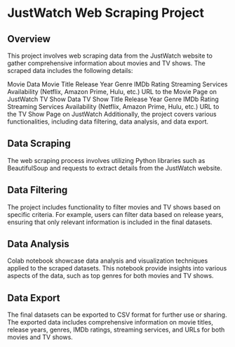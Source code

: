# JustWatch Web Scraping Project
## Overview
This project involves web scraping data from the JustWatch website to gather comprehensive information about movies and TV shows. The scraped data includes the following details:

Movie Data
Movie Title
Release Year
Genre
IMDb Rating
Streaming Services Availability (Netflix, Amazon Prime, Hulu, etc.)
URL to the Movie Page on JustWatch
TV Show Data
TV Show Title
Release Year
Genre
IMDb Rating
Streaming Services Availability (Netflix, Amazon Prime, Hulu, etc.)
URL to the TV Show Page on JustWatch
Additionally, the project covers various functionalities, including data filtering, data analysis, and data export.

## Data Scraping
The web scraping process involves utilizing Python libraries such as BeautifulSoup and requests to extract details from the JustWatch website.

## Data Filtering
The project includes functionality to filter movies and TV shows based on specific criteria. For example, users can filter data based on release years, ensuring that only relevant information is included in the final datasets.

## Data Analysis
Colab notebook showcase data analysis and visualization techniques applied to the scraped datasets. This notebook provide insights into various aspects of the data, such as top genres for both movies and TV shows.

## Data Export
The final datasets can be exported to CSV format for further use or sharing. The exported data includes comprehensive information on movie titles, release years, genres, IMDb ratings, streaming services, and URLs for both movies and TV shows.

